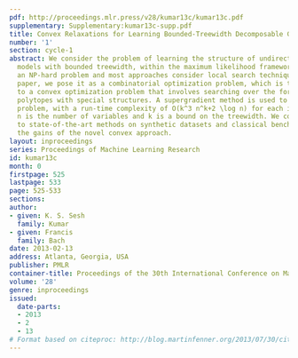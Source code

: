 ```yaml
---
pdf: http://proceedings.mlr.press/v28/kumar13c/kumar13c.pdf
supplementary: Supplementary:kumar13c-supp.pdf
title: Convex Relaxations for Learning Bounded-Treewidth Decomposable Graphs
number: '1'
section: cycle-1
abstract: We consider the problem of learning the structure of undirected graphical
  models with bounded treewidth, within the maximum likelihood framework. This is
  an NP-hard problem and most approaches consider local search techniques. In this
  paper, we pose it as a combinatorial optimization problem, which is then relaxed
  to a convex optimization problem that involves searching over the forest and hyperforest
  polytopes with special structures. A supergradient method is used to solve the dual
  problem, with a run-time complexity of O(k^3 n^k+2 \log n) for each iteration, where
  n is the number of variables and k is a bound on the treewidth. We compare our approach
  to state-of-the-art methods on synthetic datasets and classical benchmarks, showing
  the gains of the novel convex approach.
layout: inproceedings
series: Proceedings of Machine Learning Research
id: kumar13c
month: 0
firstpage: 525
lastpage: 533
page: 525-533
sections: 
author:
- given: K. S. Sesh
  family: Kumar
- given: Francis
  family: Bach
date: 2013-02-13
address: Atlanta, Georgia, USA
publisher: PMLR
container-title: Proceedings of the 30th International Conference on Machine Learning
volume: '28'
genre: inproceedings
issued:
  date-parts:
  - 2013
  - 2
  - 13
# Format based on citeproc: http://blog.martinfenner.org/2013/07/30/citeproc-yaml-for-bibliographies/
---
```

